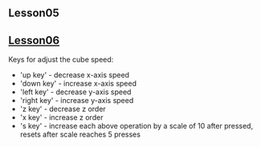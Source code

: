 
Lesson05
--------

[Lesson06](http://nehe.gamedev.net/tutorial/texture_mapping/12038/)
--------
Keys for adjust the cube speed: 

* 'up key' - decrease x-axis speed
* 'down key' - increase x-axis speed
* 'left key' - decrease y-axis speed
* 'right key' - increase y-axis speed
* 'z key' - decrease z order
* 'x key' - increase z order
* 's key' - increase each above operation by a scale of 10 after pressed, resets after scale reaches 5 presses

